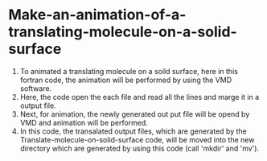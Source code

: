 # Make-an-animation-of-a-translating-molecule-on-a-solid-surface
1. To animated a translating molecule on a soild surface, here in this fortran code, the animation will be performed by using the VMD software.
2. Here, the code open the each file and read all the lines and marge it in a output file.
3. Next, for animation, the newly generated out put file will be opend by VMD and animation will be performed.
4. In this code, the transalated output files, which are generated by the Translate-molecule-on-solid-surface code, will be moved into the new directory which are generated by using this code  (call 'mkdir' and 'mv').
